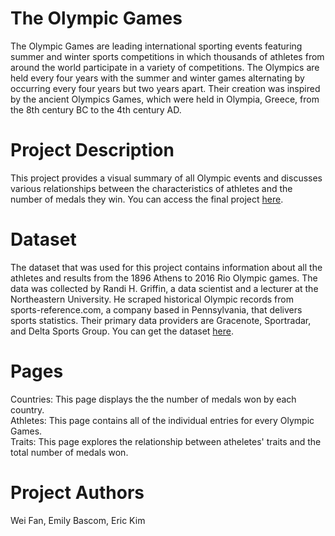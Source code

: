 # The Olympic Games

The Olympic Games are leading international sporting events featuring summer and winter sports competitions in which thousands of athletes from around the world participate in a variety of competitions. The Olympics are held every four years with the summer and winter games alternating by occurring every four years but two years apart. Their creation was inspired by the ancient Olympics Games, which were held in Olympia, Greece, from the 8th century BC to the 4th century AD.


# Project Description

This project provides a visual summary of all Olympic events and discusses various relationships between the characteristics of athletes and the number of medals they win. You can access the final project [here]().

# Dataset

The dataset that was used for this project contains information about all the athletes and results from the 1896 Athens to 2016 Rio Olympic games. The data was collected by Randi H. Griffin, a data scientist and a lecturer at the Northeastern University. He scraped historical Olympic records from sports-reference.com, a company based in Pennsylvania, that delivers sports statistics. Their primary data providers are Gracenote, Sportradar, and Delta Sports Group. You can get the dataset [here](https://www.kaggle.com/heesoo37/120-years-of-olympic-history-athletes-and-results).

# Pages

Countries: This page displays the the number of medals won by each country. <br>
Athletes: This page contains all of the individual entries for every Olympic Games. <br> 
Traits: This page explores the relationship between atheletes' traits and the total number of medals won.

# Project Authors

Wei Fan, Emily Bascom, Eric Kim

